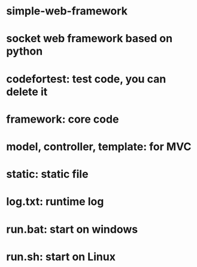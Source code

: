 # simple-web-framework
# socket web framework based on python

# codefortest: test code, you can delete it
# framework: core code
# model, controller, template: for MVC
# static: static file
# log.txt: runtime log
# run.bat: start on windows
# run.sh: start on Linux
